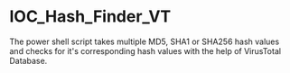 # IOC_Hash_Finder_VT
The power shell script takes multiple MD5, SHA1 or SHA256 hash values and checks for it's corresponding hash values with the help of VirusTotal Database. 
